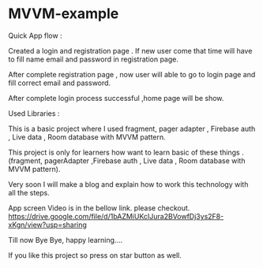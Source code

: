 # MVVM-example

Quick App flow :

Created a login and registration page . If new user come that time will have to fill name email and password in registration page.

After complete registration page , now user will able to go to login page and fill correct email and password.

After complete login process successful ,home page will be show.

Used Libraries :

This is a basic project where I used fragment, pager adapter , Firebase auth , Live data , Room database with MVVM pattern.

This project is only for learners how want to learn basic of these things .(fragment, pagerAdapter ,Firebase auth , Live data , Room database with MVVM pattern).

Very soon I will make a blog and explain how to work this technology with all the steps. 

App screen Video is in the bellow link. please checkout.
https://drive.google.com/file/d/1bAZMiUKcIJura2BVowfDj3ys2F8-xKgn/view?usp=sharing

Till now Bye Bye, happy learning....

If you like this project so press on star button as well.


